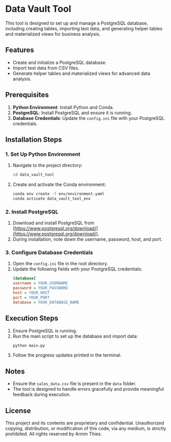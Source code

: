 # Data Vault Tool

This tool is designed to set up and manage a PostgreSQL database, including creating tables, importing test data, and generating helper tables and materialized views for business analysis.

## Features
- Create and initialize a PostgreSQL database.
- Import test data from CSV files.
- Generate helper tables and materialized views for advanced data analysis.

## Prerequisites
1. **Python Environment**: Install Python and Conda.
2. **PostgreSQL**: Install PostgreSQL and ensure it is running.
3. **Database Credentials**: Update the `config.ini` file with your PostgreSQL credentials.

## Installation Steps

### 1. Set Up Python Environment
1. Navigate to the project directory:
   ```bash
   cd data_vault_tool
   ```
2. Create and activate the Conda environment:
   ```bash
   conda env create -f env/environment.yaml
   conda activate data_vault_tool_env
   ```

### 2. Install PostgreSQL
1. Download and install PostgreSQL from [https://www.postgresql.org/download/](https://www.postgresql.org/download/).
2. During installation, note down the username, password, host, and port.

### 3. Configure Database Credentials
1. Open the `config.ini` file in the root directory.
2. Update the following fields with your PostgreSQL credentials:
   ```ini
   [database]
   username = YOUR_USERNAME
   password = YOUR_PASSWORD
   host = YOUR_HOST
   port = YOUR_PORT
   database = YOUR_DATABASE_NAME
   ```

## Execution Steps
1. Ensure PostgreSQL is running.
2. Run the main script to set up the database and import data:
   ```bash
   python main.py
   ```
3. Follow the progress updates printed in the terminal.

## Notes
- Ensure the `sales_data.csv` file is present in the `data` folder.
- The tool is designed to handle errors gracefully and provide meaningful feedback during execution.

## License
This project and its contents are proprietary and confidential. Unauthorized copying, distribution, or modification of this code, via any medium, is strictly prohibited. All rights reserved by Armin Thies.